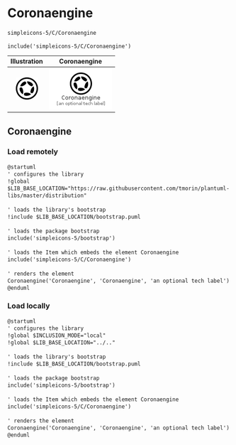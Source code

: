 # Coronaengine


```text
simpleicons-5/C/Coronaengine
```

```text
include('simpleicons-5/C/Coronaengine')
```



| Illustration | Coronaengine |
| :---: | :---: |
| ![illustration for Illustration](../../simpleicons-5/C/Coronaengine.png) | ![illustration for Coronaengine](../../simpleicons-5/C/Coronaengine.Local.png) |




## Coronaengine

### Load remotely
```plantuml
@startuml
' configures the library
!global $LIB_BASE_LOCATION="https://raw.githubusercontent.com/tmorin/plantuml-libs/master/distribution"

' loads the library's bootstrap
!include $LIB_BASE_LOCATION/bootstrap.puml

' loads the package bootstrap
include('simpleicons-5/bootstrap')

' loads the Item which embeds the element Coronaengine
include('simpleicons-5/C/Coronaengine')

' renders the element
Coronaengine('Coronaengine', 'Coronaengine', 'an optional tech label')
@enduml
```

### Load locally
```plantuml
@startuml
' configures the library
!global $INCLUSION_MODE="local"
!global $LIB_BASE_LOCATION="../.."

' loads the library's bootstrap
!include $LIB_BASE_LOCATION/bootstrap.puml

' loads the package bootstrap
include('simpleicons-5/bootstrap')

' loads the Item which embeds the element Coronaengine
include('simpleicons-5/C/Coronaengine')

' renders the element
Coronaengine('Coronaengine', 'Coronaengine', 'an optional tech label')
@enduml
```

